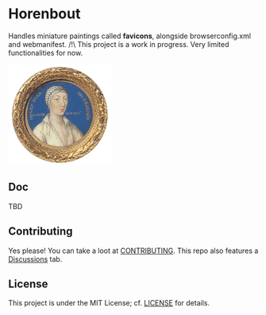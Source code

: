 
# Horenbout

Handles miniature paintings called **favicons**, alongside browserconfig.xml and webmanifest.
/!\ This project is a work in progress. Very limited functionalities for now.

![Lucas Horenbout, Henry VIII'-'s illegitimate son, 1534-5](Lucas-Horenbout-Henry-VIII-s-illegitimate-son-1534-5.gif)

## Doc

TBD

## Contributing

Yes please! You can take a loot at [CONTRIBUTING](CONTRIBUTING.md).
This repo also features a [Discussions](https://github.com/I-is-as-I-does/Euclid/discussions) tab.

## License

This project is under the MIT License; cf. [LICENSE](LICENSE) for details.